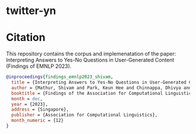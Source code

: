 # twitter-yn

# Citation
This repository contains the corpus and implemenatation of the paper: Interpreting Answers to Yes-No Questions in User-Generated Content (Findings of EMNLP 2023).

```bibtex
@inproceedings{findings_emnlp2023_shivam,
  title = {Interpreting Answers to Yes-No Questions in User-Generated Content},
  author = {Mathur, Shivam and Park, Keun Hee and Chinnappa, Dhivya and Kotamraju, Saketh and Blanco, Eduardo},
  booktitle = {Findings of the Association for Computational Linguistics: EMNLP 2023},
  month = dec,
  year = {2023},
  address = {Singapore},
  publisher = {Association for Computational Linguistics},
  month_numeric = {12}
}
```
